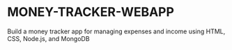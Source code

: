 # MONEY-TRACKER-WEBAPP
Build a money tracker app for managing expenses and income using HTML, CSS, Node.js, and MongoDB
